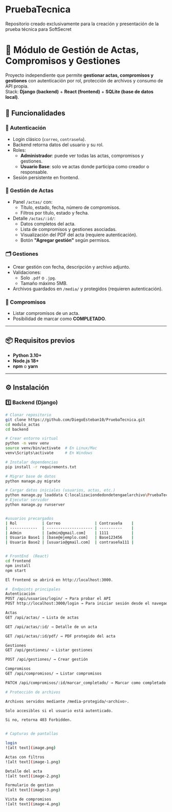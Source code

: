 # PruebaTecnica
Repositorio creado exclusivamente para la creación y presentación de la prueba técnica para SoftSecret

# 📑 Módulo de Gestión de Actas, Compromisos y Gestiones

Proyecto independiente que permite **gestionar actas, compromisos y gestiones** con autenticación por rol, protección de archivos y consumo de API propia.  
Stack: **Django (backend)** + **React (frontend)** + **SQLite (base de datos local)**.

## 🚀 Funcionalidades

### 🔐 Autenticación
- Login clásico (`correo`, `contraseña`).
- Backend retorna datos del usuario y su rol.
- Roles:
  - **Administrador**: puede ver todas las actas, compromisos y gestiones.
  - **Usuario Base**: solo ve actas donde participa como creador o responsable.
- Sesión persistente en frontend.

### 📄 Gestión de Actas
- Panel `/actas/` con:
  - Título, estado, fecha, número de compromisos.
  - Filtros por título, estado y fecha.
- Detalle `/actas/:id/`:
  - Datos completos del acta.
  - Lista de compromisos y gestiones asociadas.
  - Visualización del PDF del acta (requiere autenticación).
  - Botón **"Agregar gestión"** según permisos.

### 🗂️ Gestiones
- Crear gestión con fecha, descripción y archivo adjunto.
- Validaciones:
  - Solo `.pdf` o `.jpg`.
  - Tamaño máximo 5MB.
- Archivos guardados en `/media/` y protegidos (requieren autenticación).

### 📌 Compromisos
- Listar compromisos de un acta.
- Posibilidad de marcar como **COMPLETADO**.

---

## 📦 Requisitos previos
- **Python 3.10+**
- **Node.js 18+**
- **npm** o **yarn**

---

## ⚙️ Instalación

### 1️⃣ Backend (Django)
```bash
# Clonar repositorio
git clone https://github.com/DiegoEsteban10/PruebaTecnica.git
cd modulo_actas 
cd backend

# Crear entorno virtual
python -m venv venv
source venv/bin/activate  # En Linux/Mac
venv\Scripts\activate     # En Windows

# Instalar dependencias
pip install -r requirements.txt

# Migrar base de datos
python manage.py migrate

# Cargar datos iniciales (usuarios, actas, etc.)
python manage.py loaddata C:localizaciondedondetengaelarchivo\PruebaTecnica\modulo_actas\backend\apps\usuarios\fixtures\datos_iniciales.json
# Ejecutar servidor
python manage.py runserver


#usuarios precargados
| Rol           | Correo               | Contraseña    |
| ------------  | -------------------- | ----------    |  
| Admin         | [admin@gmail.com]    | 1111          |
| Usuario Base1 | [base@ejemplo.com]   | Base123456    |
| Usuario Base2 | [usuario@gmail.com]  | contraseña111 |


# FrontEnd  (React)
cd frontend
npm install
npm start

El frontend se abrirá en http://localhost:3000.

#  Endpoints principales
Autenticación
POST /api/usuarios/login/ → Para probar el API
POST http://localhost:3000/login → Para iniciar sesión desde el navegador

Actas
GET /api/actas/ → Lista de actas

GET /api/actas/:id/ → Detalle de un acta

GET /api/actas/:id/pdf/ → PDF protegido del acta

Gestiones
GET /api/gestiones/ → Listar gestiones

POST /api/gestiones/ → Crear gestión

Compromisos
GET /api/compromisos/ → Listar compromisos

PATCH /api/compromisos/:id/marcar_completado/ → Marcar como completado

# Protección de archivos

Archivos servidos mediante /media-protegida/<archivo>.

Solo accesibles si el usuario está autenticado.

Si no, retorna 403 Forbidden.


# Capturas de pantallas

login
![alt text](image.png)

Actas con filtros
![alt text](image-1.png)

Detalle del acta
![alt text](image-2.png)

Formulario de gestion
![alt text](image-3.png)

Vista de compromisos
![alt text](image-4.png)